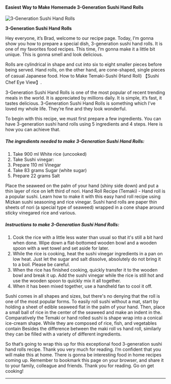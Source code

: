             

#### Easiest Way to Make Homemade 3-Generation Sushi Hand Rolls

![3-Generation Sushi Hand Rolls](https://img-global.cpcdn.com/recipes/5486141101834240/751x532cq70/3-generation-sushi-hand-rolls-recipe-main-photo.jpg)

**3-Generation Sushi Hand Rolls**

Hey everyone, it’s Brad, welcome to our recipe page. Today, I’m gonna show you how to prepare a special dish, 3-generation sushi hand rolls. It is one of my favorites food recipes. This time, I’m gonna make it a little bit unique. This is gonna smell and look delicious.

Rolls are cylindrical in shape and cut into six to eight smaller pieces before being served. Hand rolls, on the other hand, are cone-shaped, single pieces of casual Japanese food. How to Make Temaki-Sushi (Hand Roll) 【Sushi Chef Eye View】.

3-Generation Sushi Hand Rolls is one of the most popular of recent trending meals in the world. It is appreciated by millions daily. It is simple, it’s fast, it tastes delicious. 3-Generation Sushi Hand Rolls is something which I’ve loved my whole life. They’re fine and they look wonderful.

To begin with this recipe, we must first prepare a few ingredients. You can have 3-generation sushi hand rolls using 5 ingredients and 4 steps. Here is how you can achieve that.

##### The ingredients needed to make 3-Generation Sushi Hand Rolls:

1.  Take 900 ml White rice (uncooked)
2.  Take Sushi vinegar:
3.  Prepare 110 ml Vinegar
4.  Take 83 grams Sugar (white sugar)
5.  Prepare 22 grams Salt

Place the seaweed on the palm of your hand (shiny side down) and put a thin layer of rice on left third of nori. Hand Roll Recipe (Temaki) - Hand roll is a popular sushi. Learn how to make it with this easy hand roll recipe using Mizkan sushi seasoning and rice vinegar. Sushi hand rolls are paper thin sheets of nori (a special type of seaweed) wrapped in a cone shape around sticky vinegared rice and various.

##### Instructions to make 3-Generation Sushi Hand Rolls:

1.  Cook the rice with a little less water than usual so that it's still a bit hard when done. Wipe down a flat-bottomed wooden bowl and a wooden spoon with a wet towel and set aside for later.
2.  While the rice is cooking, heat the sushi vinegar ingredients in a pan on low heat. Just let the sugar and salt dissolve, absolutely do not bring it to a boil. Please be careful.
3.  When the rice has finished cooking, quickly transfer it to the wooden bowl and break it up. Add the sushi vinegar while the rice is still hot and use the wooden spoon to quickly mix it all together.
4.  When it has been mixed together, use a handheld fan to cool it off.

Sushi comes in all shapes and sizes, but there's no denying that the roll is one of the most popular forms. To easily roll sushi without a mat, start by holding a sheet of edible seaweed flat in the palm of your hand. Then, place a small ball of rice in the center of the seaweed and make an indent in the. Comparatively the Temaki or hand rolled sushi is shape wrap into a conical ice-cream shape. While they are composed of rice, fish, and vegetables contain Besides the difference between the maki roll vs hand roll, similarly they can be filled with a variety of different ingredients.

So that’s going to wrap this up for this exceptional food 3-generation sushi hand rolls recipe. Thank you very much for reading. I’m confident that you will make this at home. There is gonna be interesting food in home recipes coming up. Remember to bookmark this page on your browser, and share it to your family, colleague and friends. Thank you for reading. Go on get cooking!

* * *